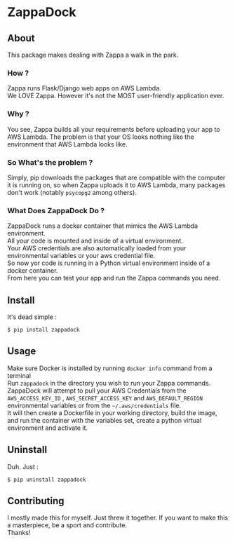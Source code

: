 # ZappaDock
## About
This package makes dealing with Zappa a walk in the park.
### How ?
Zappa runs Flask/Django web apps on AWS Lambda.  
We LOVE Zappa. However it's not the MOST user-friendly application ever.
### Why ?
You see, Zappa builds all your requirements before uploading your app to AWS Lambda. The problem is that your OS looks nothing like the environment that AWS Lambda looks like.
### So What's the problem ?
Simply, pip downloads the packages that are compatible with the computer it is running on, so when Zappa uploads it to AWS Lambda, many packages don't work (notably `psycopg2` among others).
### What Does ZappaDock Do ?
ZappaDock runs a docker container that mimics the AWS Lambda environment.  
All your code is mounted and inside of a virtual environment.  
Your AWS credentials are also automatically loaded from your environmental variables or your aws credential file.  
So now yor code is running in a Python virtual environment inside of a docker container.  
From here you can test your app and run the Zappa commands you need.  
## Install 
It's dead simple :
```
$ pip install zappadock
```
## Usage 
Make sure Docker is installed by running `docker info` command from a terminal  
Run `zappadock` in the directory you wish to run your Zappa commands.  
ZappaDock will attempt to pull your AWS Credentials from the `AWS_ACCESS_KEY_ID` , `AWS_SECRET_ACCESS_KEY` and `AWS_DEFAULT_REGION` environmental variables or from the `~/.aws/credentials` file.  
It will then create a Dockerfile in your working directory, build the image, and run the container with the variables set, create a python virtual environment and activate it.  


## Uninstall 
Duh. Just :
```
$ pip uninstall zappadock
```
## Contributing
I mostly made this for myself. Just threw it together. If you want to make this a masterpiece, be a sport and contribute.  
Thanks!

